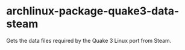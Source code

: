 archlinux-package-quake3-data-steam
===================================

Gets the data files required by the Quake 3 Linux port from Steam.
